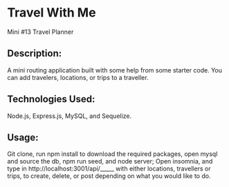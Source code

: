 # Travel With Me
Mini #13 Travel Planner 

## Description:
A mini routing application built with some help from some starter code. 
You can add travelers, locations, or trips to a traveller. 

## Technologies Used:
Node.js, Express.js, MySQL, and Sequelize.

## Usage:
Git clone, run npm install to download the required packages, open mysql and source the db, npm run seed, and node server;
Open insomnia, and type in http://localhost:3001/api/_____
with either locations, travellers or trips, to create, delete, or post depending on what you would like to do.
